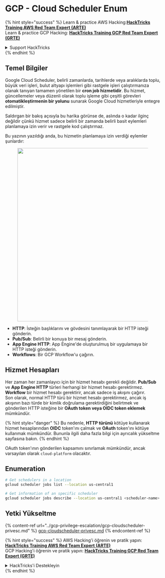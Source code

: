 # GCP - Cloud Scheduler Enum

{% hint style="success" %}
Learn & practice AWS Hacking:<img src="../../../.gitbook/assets/image (1) (1) (1) (1).png" alt="" data-size="line">[**HackTricks Training AWS Red Team Expert (ARTE)**](https://training.hacktricks.xyz/courses/arte)<img src="../../../.gitbook/assets/image (1) (1) (1) (1).png" alt="" data-size="line">\
Learn & practice GCP Hacking: <img src="../../../.gitbook/assets/image (2) (1).png" alt="" data-size="line">[**HackTricks Training GCP Red Team Expert (GRTE)**<img src="../../../.gitbook/assets/image (2) (1).png" alt="" data-size="line">](https://training.hacktricks.xyz/courses/grte)

<details>

<summary>Support HackTricks</summary>

* Check the [**subscription plans**](https://github.com/sponsors/carlospolop)!
* **Join the** 💬 [**Discord group**](https://discord.gg/hRep4RUj7f) or the [**telegram group**](https://t.me/peass) or **follow** us on **Twitter** 🐦 [**@hacktricks\_live**](https://twitter.com/hacktricks_live)**.**
* **Share hacking tricks by submitting PRs to the** [**HackTricks**](https://github.com/carlospolop/hacktricks) and [**HackTricks Cloud**](https://github.com/carlospolop/hacktricks-cloud) github repos.

</details>
{% endhint %}

## Temel Bilgiler

Google Cloud Scheduler, belirli zamanlarda, tarihlerde veya aralıklarda toplu, büyük veri işleri, bulut altyapı işlemleri gibi rastgele işleri çalıştırmanıza olanak tanıyan tamamen yönetilen bir **cron job hizmetidir**. Bu hizmet, güncellemeler veya düzenli olarak toplu işleme gibi çeşitli görevleri **otomatikleştirmenin bir yolunu** sunarak Google Cloud hizmetleriyle entegre edilmiştir.

Saldırgan bir bakış açısıyla bu harika görünse de, aslında o kadar ilginç değildir çünkü hizmet sadece belirli bir zamanda belirli basit eylemleri planlamaya izin verir ve rastgele kod çalıştırmaz.

Bu yazının yazıldığı anda, bu hizmetin planlamaya izin verdiği eylemler şunlardır:

<figure><img src="../../../.gitbook/assets/image (347).png" alt="" width="563"><figcaption></figcaption></figure>

* **HTTP**: İsteğin başlıklarını ve gövdesini tanımlayarak bir HTTP isteği gönderin.
* **Pub/Sub**: Belirli bir konuya bir mesaj gönderin.
* **App Engine HTTP**: App Engine'de oluşturulmuş bir uygulamaya bir HTTP isteği gönderin.
* **Workflows**: Bir GCP Workflow'u çağırın.

## Hizmet Hesapları

Her zaman her zamanlayıcı için bir hizmet hesabı gerekli değildir. **Pub/Sub** ve **App Engine HTTP** türleri herhangi bir hizmet hesabı gerektirmez. **Workflow** bir hizmet hesabı gerektirir, ancak sadece iş akışını çağırır.\
Son olarak, normal HTTP türü bir hizmet hesabı gerektirmez, ancak iş akışının bazı türde bir kimlik doğrulama gerektirdiğini belirtmek ve gönderilen HTTP isteğine bir **OAuth token veya OIDC token eklemek** mümkündür.

{% hint style="danger" %}
Bu nedenle, **HTTP türünü** kötüye kullanarak hizmet hesaplarından **OIDC** token'ını çalmak ve **OAuth** token'ını kötüye kullanmak mümkündür. Bununla ilgili daha fazla bilgi için ayrıcalık yükseltme sayfasına bakın.
{% endhint %}

OAuth token'ının gönderilen kapsamını sınırlamak mümkündür, ancak varsayılan olarak `cloud-platform` olacaktır.

## Enumeration
```bash
# Get schedulers in a location
gcloud scheduler jobs list --location us-central1

# Get information of an specific scheduler
gcloud scheduler jobs describe --location us-central1 <scheduler-name>
```
## Yetki Yükseltme

{% content-ref url="../gcp-privilege-escalation/gcp-cloudscheduler-privesc.md" %}
[gcp-cloudscheduler-privesc.md](../gcp-privilege-escalation/gcp-cloudscheduler-privesc.md)
{% endcontent-ref %}

{% hint style="success" %}
AWS Hacking'i öğrenin ve pratik yapın:<img src="../../../.gitbook/assets/image (1) (1) (1) (1).png" alt="" data-size="line">[**HackTricks Training AWS Red Team Expert (ARTE)**](https://training.hacktricks.xyz/courses/arte)<img src="../../../.gitbook/assets/image (1) (1) (1) (1).png" alt="" data-size="line">\
GCP Hacking'i öğrenin ve pratik yapın: <img src="../../../.gitbook/assets/image (2) (1).png" alt="" data-size="line">[**HackTricks Training GCP Red Team Expert (GRTE)**<img src="../../../.gitbook/assets/image (2) (1).png" alt="" data-size="line">](https://training.hacktricks.xyz/courses/grte)

<details>

<summary>HackTricks'i Destekleyin</summary>

* [**abonelik planlarını**](https://github.com/sponsors/carlospolop) kontrol edin!
* **💬 [**Discord grubuna**](https://discord.gg/hRep4RUj7f) veya [**telegram grubuna**](https://t.me/peass) katılın ya da **Twitter'da** 🐦 [**@hacktricks\_live**](https://twitter.com/hacktricks_live)**'i takip edin.**
* **Hacking ipuçlarını paylaşmak için** [**HackTricks**](https://github.com/carlospolop/hacktricks) ve [**HackTricks Cloud**](https://github.com/carlospolop/hacktricks-cloud) github reposuna PR gönderin.

</details>
{% endhint %}
